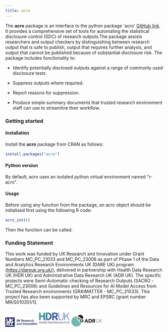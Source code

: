 ```yaml
---
title: acro
---
```


The **acro** package is an interface to the python package 'acro' [GitHub link](https://github.com/AI-SDC/ACRO). It provides a comprehensive set of tools for automating the statistical disclosure control (SDC) of research outputs.The package assists researchers and output checkers by distinguishing between research output that is safe to publish, output that requires further analysis, and output that cannot be published because of substantial disclosure risk. The package includes functionality to:

-   Identify potentially disclosed outputs against a range of commonly used disclosure tests

-   Suppress outputs where required.

-   Report reasons for suppression.

-   Produce simple summary documents that trusted research environment staff can use to streamline their workflow.

### Getting started

#### Installation

Install the **acro** package from CRAN as follows:

``` r
install.packages("acro")
```

#### Python version

By default, acro uses an isolated python virtual environment named "r-acro".

#### Usage

Before using any function from the package, an acro object should be initialised first using the following R code:
``` r
acro_init()
```
Then the function can be called.

### Funding Statement

This work was funded by UK Research and Innovation under Grant Numbers MC_PC_21033  and MC_PC_23006 as part of Phase 1 of the Data and Analytics Research Environments UK (DARE UK) program (https://dareuk.org.uk/), delivered in partnership with Health Data Research UK (HDR UK) and Administrative Data Research UK (ADR UK). The specific projects were Semi-Automatic checking of Research Outputs (SACRO -MC_PC_23006) and   Guidelines and Resources for AI Model Access from Trusted Research environments (GRAIMATTER - MC_PC_21033). This project has also been supported by MRC and EPSRC [grant number MR/S010351/1].

<img src="inst/Images/UK_Research_and_Innovation_logo.svg" alt="Alt Text" width="20%">
<img src="inst/Images/health-data-research-uk-hdr-uk-logo-vector.png" alt="Alt Text" width="20%">
<img src="inst/Images/logo_print.png" alt="Alt Text" width="20%">





